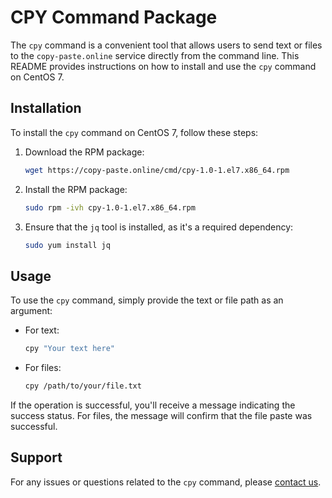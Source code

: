 # CPY Command Package

The `cpy` command is a convenient tool that allows users to send text or files to the `copy-paste.online` service directly from the command line. This README provides instructions on how to install and use the `cpy` command on CentOS 7.

## Installation

To install the `cpy` command on CentOS 7, follow these steps:

1. Download the RPM package:
   ```bash
   wget https://copy-paste.online/cmd/cpy-1.0-1.el7.x86_64.rpm
   ```

2. Install the RPM package:
   ```bash
   sudo rpm -ivh cpy-1.0-1.el7.x86_64.rpm
   ```

3. Ensure that the `jq` tool is installed, as it's a required dependency:
   ```bash
   sudo yum install jq
   ```

## Usage

To use the `cpy` command, simply provide the text or file path as an argument:

- For text:
  ```bash
  cpy "Your text here"
  ```

- For files:
  ```bash
  cpy /path/to/your/file.txt
  ```

If the operation is successful, you'll receive a message indicating the success status. For files, the message will confirm that the file paste was successful.

## Support

For any issues or questions related to the `cpy` command, please [contact us](mailto:support@copy-paste.online).
```
